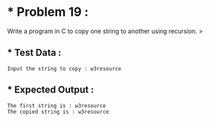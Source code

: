 # * Problem 19 :

Write a program in C to copy one string to another using recursion. >

## * Test Data :

    Input the string to copy : w3resource

## * Expected Output :
                                                                                                              
    The first string is : w3resource                                       
    The copied string is : w3resource 
